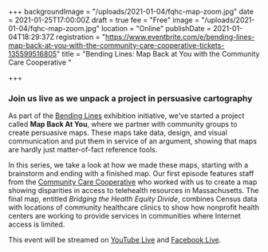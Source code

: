 +++
backgroundImage = "/uploads/2021-01-04/fqhc-map-zoom.jpg"
date = 2021-01-25T17:00:00Z
draft = true
fee = "Free"
image = "/uploads/2021-01-04/fqhc-map-zoom.jpg"
location = "Online"
publishDate = 2021-01-04T18:29:37Z
registration = "https://www.eventbrite.com/e/bending-lines-map-back-at-you-with-the-community-care-cooperative-tickets-135599516805"
title = "Bending Lines: Map Back at You with the Community Care Cooperative "

+++
### Join us live as we unpack a project in persuasive cartography

As part of the [Bending Lines](https://leventhalmap.org/digital-exhibitions/bending-lines) exhibition initiative, we've started a project called **Map Back At You**, where we partner with community groups to create persuasive maps. These maps take data, design, and visual communication and put them in service of an argument, showing that maps are hardly just matter-of-fact reference tools.

In this series, we take a look at how we made these maps, starting with a brainstorm and ending with a finished map. Our first episode features staff from the [Community Care Cooperative](https://www.communitycarecooperative.org) who worked with us to create a map showing disparities in access to telehealth resources in Massachusetts. The final map, entitled _Bridging the Health Equity Divide_, combines Census data with locations of community healthcare clinics to show how nonprofit health centers are working to provide services in communities where Internet access is limited.

This event will be streamed on [YouTube Live](https://www.youtube.com/c/LeventhalMapEducationCenter) and [Facebook Live](https://www.facebook.com/bplmaps/).